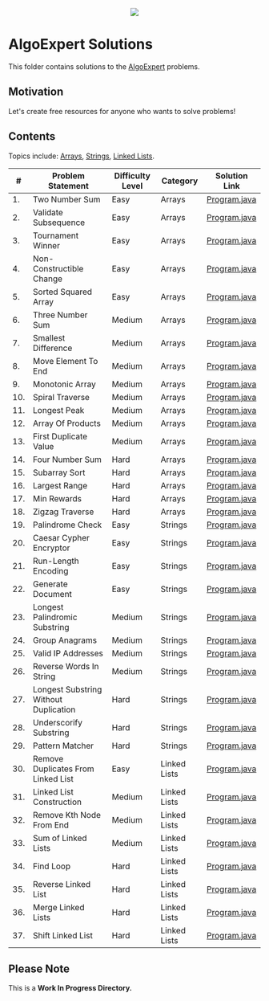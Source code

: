 <p align="center">
  <img src="https://raw.githubusercontent.com/alpha037/Data-Structures-and-Algorithms/main/AlgoExSolutions/img/algoexpert.png">
</p>

# AlgoExpert Solutions

This folder contains solutions to the [AlgoExpert](https://algoexpert.io) problems.

## Motivation

Let's create free resources for anyone who wants to solve problems!

## Contents

Topics include: [Arrays](https://www.geeksforgeeks.org/arrays-in-java/), [Strings](https://www.geeksforgeeks.org/strings-in-java/), [Linked Lists](https://www.geeksforgeeks.org/implementing-a-linked-list-in-java-using-class/).

| \#  | Problem Statement                     | Difficulty Level | Category     | Solution Link                                                        |
| --- | ------------------------------------- | ---------------- | ------------ | -------------------------------------------------------------------- |
| 1.  | Two Number Sum                        | Easy             | Arrays       | [Program.java](Easy/TwoNumberSum/Program.java)                       |
| 2.  | Validate Subsequence                  | Easy             | Arrays       | [Program.java](Easy/ValidateSubSequence/Program.java)                |
| 3.  | Tournament Winner                     | Easy             | Arrays       | [Program.java](Easy/TournamentWinner/Program.java)                   |
| 4.  | Non-Constructible Change              | Easy             | Arrays       | [Program.java](Easy/NonConstructibleChange/Program.java)             |
| 5.  | Sorted Squared Array                  | Easy             | Arrays       | [Program.java](Easy/SortedSquaredArray/Program.java)                 |
| 6.  | Three Number Sum                      | Medium           | Arrays       | [Program.java](Medium/ThreeNumberSum/Program.java)                   |
| 7.  | Smallest Difference                   | Medium           | Arrays       | [Program.java](Medium/SmallestDifference/Program.java)               |
| 8.  | Move Element To End                   | Medium           | Arrays       | [Program.java](Medium/MoveElementToEnd/Program.java)                 |
| 9.  | Monotonic Array                       | Medium           | Arrays       | [Program.java](Medium/MonotonicArray/Program.java)                   |
| 10. | Spiral Traverse                       | Medium           | Arrays       | [Program.java](Medium/SpiralTraverse/Program.java)                   |
| 11. | Longest Peak                          | Medium           | Arrays       | [Program.java](Medium/LongestPeak/Program.java)                      |
| 12. | Array Of Products                     | Medium           | Arrays       | [Program.java](Medium/ArrayofProducts/Program.java)                  |
| 13. | First Duplicate Value                 | Medium           | Arrays       | [Program.java](Medium/FirstDuplicateValue/Program.java)              |
| 14. | Four Number Sum                       | Hard             | Arrays       | [Program.java](Hard/FourNumberSum/Program.java)                      |
| 15. | Subarray Sort                         | Hard             | Arrays       | [Program.java](Hard/SubarraySort/Program.java)                       |
| 16. | Largest Range                         | Hard             | Arrays       | [Program.java](Hard/LargestRange/Program.java)                       |
| 17. | Min Rewards                           | Hard             | Arrays       | [Program.java](Hard/MinRewards/Program.java)                         |
| 18. | Zigzag Traverse                       | Hard             | Arrays       | [Program.java](Hard/ZigzagTraverse/Program.java)                     |
| 19. | Palindrome Check                      | Easy             | Strings      | [Program.java](Easy/PalindromeCheck/Program.java)                    |
| 20. | Caesar Cypher Encryptor               | Easy             | Strings      | [Program.java](Easy/CaesarCipherEncryptor/Program.java)              |
| 21. | Run-Length Encoding                   | Easy             | Strings      | [Program.java](Easy/RunLengthEncoding/Program.java)                  |
| 22. | Generate Document                     | Easy             | Strings      | [Program.java](Easy/GenerateDocument/Program.java)                   |
| 23. | Longest Palindromic Substring         | Medium           | Strings      | [Program.java](Medium/LongestPalindromicSubstring/Program.java)      |
| 24. | Group Anagrams                        | Medium           | Strings      | [Program.java](Medium/GroupAnagrams/Program.java)                    |
| 25. | Valid IP Addresses                    | Medium           | Strings      | [Program.java](Medium/ValidIPAddresses/Program.java)                 |
| 26. | Reverse Words In String               | Medium           | Strings      | [Program.java](Medium/ReverseWordsInAString/Program.java)            |
| 27. | Longest Substring Without Duplication | Hard             | Strings      | [Program.java](Hard/LongestSubstringWithoutDuplication/Program.java) |
| 28. | Underscorify Substring                | Hard             | Strings      | [Program.java](Hard/UnderscorifySubstring/Program.java)              |
| 29. | Pattern Matcher                       | Hard             | Strings      | [Program.java](Hard/PatternMatcher/Program.java)                     |
| 30. | Remove Duplicates From Linked List    | Easy             | Linked Lists | [Program.java](Easy/RemoveDuplicatesFromLinkedList/Program.java)     |
| 31. | Linked List Construction              | Medium           | Linked Lists | [Program.java](Medium/LinkedListConstruction/Program.java)           |
| 32. | Remove Kth Node From End              | Medium           | Linked Lists | [Program.java](Medium/RemoveKthNodeFromTheEnd/Program.java)          |
| 33. | Sum of Linked Lists                   | Medium           | Linked Lists | [Program.java](Medium/SumofLinkedLists/Program.java)                 |
| 34. | Find Loop                             | Hard             | Linked Lists | [Program.java](Hard/FindLoop/Program.java)                           |
| 35. | Reverse Linked List                   | Hard             | Linked Lists | [Program.java](Hard/ReverseLinkedList/Program.java)                  |
| 36. | Merge Linked Lists                    | Hard             | Linked Lists | [Program.java](Hard/MergeLinkedList/Program.java)                    |
| 37. | Shift Linked List                     | Hard             | Linked Lists | [Program.java](Hard/ShiftLinkedList/Program.java)                    |

## Please Note

This is a **Work In Progress Directory.** <br/>
